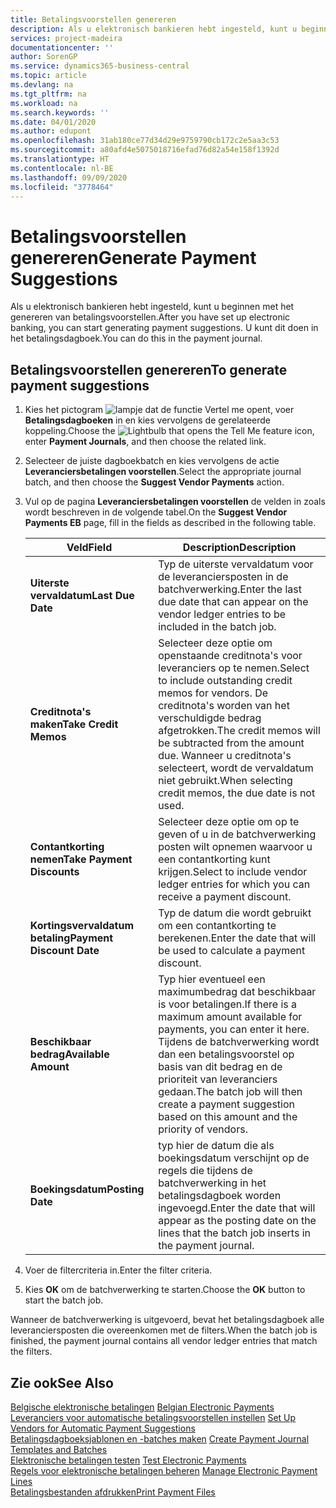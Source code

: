 ```yaml
---
title: Betalingsvoorstellen genereren
description: Als u elektronisch bankieren hebt ingesteld, kunt u beginnen met het genereren van betalingsvoorstellen. U kunt dit doen in het betalingsdagboek.
services: project-madeira
documentationcenter: ''
author: SorenGP
ms.service: dynamics365-business-central
ms.topic: article
ms.devlang: na
ms.tgt_pltfrm: na
ms.workload: na
ms.search.keywords: ''
ms.date: 04/01/2020
ms.author: edupont
ms.openlocfilehash: 31ab180ce77d34d29e9759790cb172c2e5aa3c53
ms.sourcegitcommit: a80afd4e5075018716efad76d82a54e158f1392d
ms.translationtype: HT
ms.contentlocale: nl-BE
ms.lasthandoff: 09/09/2020
ms.locfileid: "3778464"
---
```

# <a name="generate-payment-suggestions"></a><span data-ttu-id="5f0cc-104">Betalingsvoorstellen genereren</span><span class="sxs-lookup"><span data-stu-id="5f0cc-104">Generate Payment Suggestions</span></span>
<span data-ttu-id="5f0cc-105">Als u elektronisch bankieren hebt ingesteld, kunt u beginnen met het genereren van betalingsvoorstellen.</span><span class="sxs-lookup"><span data-stu-id="5f0cc-105">After you have set up electronic banking, you can start generating payment suggestions.</span></span> <span data-ttu-id="5f0cc-106">U kunt dit doen in het betalingsdagboek.</span><span class="sxs-lookup"><span data-stu-id="5f0cc-106">You can do this in the payment journal.</span></span>  

## <a name="to-generate-payment-suggestions"></a><span data-ttu-id="5f0cc-107">Betalingsvoorstellen genereren</span><span class="sxs-lookup"><span data-stu-id="5f0cc-107">To generate payment suggestions</span></span>  

1.  <span data-ttu-id="5f0cc-108">Kies het pictogram ![lampje dat de functie Vertel me opent](../../media/ui-search/search_small.png "Vertel me wat u wilt doen"), voer **Betalingsdagboeken** in en kies vervolgens de gerelateerde koppeling.</span><span class="sxs-lookup"><span data-stu-id="5f0cc-108">Choose the ![Lightbulb that opens the Tell Me feature](../../media/ui-search/search_small.png "Tell me what you want to do") icon, enter **Payment Journals**, and then choose the related link.</span></span>  
2.  <span data-ttu-id="5f0cc-109">Selecteer de juiste dagboekbatch en kies vervolgens de actie **Leveranciersbetalingen voorstellen**.</span><span class="sxs-lookup"><span data-stu-id="5f0cc-109">Select the appropriate journal batch, and then choose the **Suggest Vendor Payments** action.</span></span>  
3.  <span data-ttu-id="5f0cc-110">Vul op de pagina **Leveranciersbetalingen voorstellen** de velden in zoals wordt beschreven in de volgende tabel.</span><span class="sxs-lookup"><span data-stu-id="5f0cc-110">On the **Suggest Vendor Payments EB** page, fill in the fields as described in the following table.</span></span>  

    |<span data-ttu-id="5f0cc-111">Veld</span><span class="sxs-lookup"><span data-stu-id="5f0cc-111">Field</span></span>|<span data-ttu-id="5f0cc-112">Description</span><span class="sxs-lookup"><span data-stu-id="5f0cc-112">Description</span></span>|  
    |---------------------------------|---------------------------------------|  
    |<span data-ttu-id="5f0cc-113">**Uiterste vervaldatum**</span><span class="sxs-lookup"><span data-stu-id="5f0cc-113">**Last Due Date**</span></span>|<span data-ttu-id="5f0cc-114">Typ de uiterste vervaldatum voor de leveranciersposten in de batchverwerking.</span><span class="sxs-lookup"><span data-stu-id="5f0cc-114">Enter the last due date that can appear on the vendor ledger entries to be included in the batch job.</span></span>|  
    |<span data-ttu-id="5f0cc-115">**Creditnota's maken**</span><span class="sxs-lookup"><span data-stu-id="5f0cc-115">**Take Credit Memos**</span></span>|<span data-ttu-id="5f0cc-116">Selecteer deze optie om openstaande creditnota's voor leveranciers op te nemen.</span><span class="sxs-lookup"><span data-stu-id="5f0cc-116">Select to include outstanding credit memos for vendors.</span></span> <span data-ttu-id="5f0cc-117">De creditnota's worden van het verschuldigde bedrag afgetrokken.</span><span class="sxs-lookup"><span data-stu-id="5f0cc-117">The credit memos will be subtracted from the amount due.</span></span> <span data-ttu-id="5f0cc-118">Wanneer u creditnota's selecteert, wordt de vervaldatum niet gebruikt.</span><span class="sxs-lookup"><span data-stu-id="5f0cc-118">When selecting credit memos, the due date is not used.</span></span>|  
    |<span data-ttu-id="5f0cc-119">**Contantkorting nemen**</span><span class="sxs-lookup"><span data-stu-id="5f0cc-119">**Take Payment Discounts**</span></span>|<span data-ttu-id="5f0cc-120">Selecteer deze optie om op te geven of u in de batchverwerking posten wilt opnemen waarvoor u een contantkorting kunt krijgen.</span><span class="sxs-lookup"><span data-stu-id="5f0cc-120">Select to include vendor ledger entries for which you can receive a payment discount.</span></span>|  
    |<span data-ttu-id="5f0cc-121">**Kortingsvervaldatum betaling**</span><span class="sxs-lookup"><span data-stu-id="5f0cc-121">**Payment Discount Date**</span></span>|<span data-ttu-id="5f0cc-122">Typ de datum die wordt gebruikt om een contantkorting te berekenen.</span><span class="sxs-lookup"><span data-stu-id="5f0cc-122">Enter the date that will be used to calculate a payment discount.</span></span>|  
    |<span data-ttu-id="5f0cc-123">**Beschikbaar bedrag**</span><span class="sxs-lookup"><span data-stu-id="5f0cc-123">**Available Amount**</span></span>|<span data-ttu-id="5f0cc-124">Typ hier eventueel een maximumbedrag dat beschikbaar is voor betalingen.</span><span class="sxs-lookup"><span data-stu-id="5f0cc-124">If there is a maximum amount available for payments, you can enter it here.</span></span> <span data-ttu-id="5f0cc-125">Tijdens de batchverwerking wordt dan een betalingsvoorstel op basis van dit bedrag en de prioriteit van leveranciers gedaan.</span><span class="sxs-lookup"><span data-stu-id="5f0cc-125">The batch job will then create a payment suggestion based on this amount and the priority of vendors.</span></span>|  
    |<span data-ttu-id="5f0cc-126">**Boekingsdatum**</span><span class="sxs-lookup"><span data-stu-id="5f0cc-126">**Posting Date**</span></span>|<span data-ttu-id="5f0cc-127">typ hier de datum die als boekingsdatum verschijnt op de regels die tijdens de batchverwerking in het betalingsdagboek worden ingevoegd.</span><span class="sxs-lookup"><span data-stu-id="5f0cc-127">Enter the date that will appear as the posting date on the lines that the batch job inserts in the payment journal.</span></span>|  

4.  <span data-ttu-id="5f0cc-128">Voer de filtercriteria in.</span><span class="sxs-lookup"><span data-stu-id="5f0cc-128">Enter the filter criteria.</span></span>  
5.  <span data-ttu-id="5f0cc-129">Kies **OK** om de batchverwerking te starten.</span><span class="sxs-lookup"><span data-stu-id="5f0cc-129">Choose the **OK** button to start the batch job.</span></span>  

<span data-ttu-id="5f0cc-130">Wanneer de batchverwerking is uitgevoerd, bevat het betalingsdagboek alle leveranciersposten die overeenkomen met de filters.</span><span class="sxs-lookup"><span data-stu-id="5f0cc-130">When the batch job is finished, the payment journal contains all vendor ledger entries that match the filters.</span></span>  

## <a name="see-also"></a><span data-ttu-id="5f0cc-131">Zie ook</span><span class="sxs-lookup"><span data-stu-id="5f0cc-131">See Also</span></span>  
 <span data-ttu-id="5f0cc-132">[Belgische elektronische betalingen](belgian-electronic-payments.md) </span><span class="sxs-lookup"><span data-stu-id="5f0cc-132">[Belgian Electronic Payments](belgian-electronic-payments.md) </span></span>  
 <span data-ttu-id="5f0cc-133">[Leveranciers voor automatische betalingsvoorstellen instellen](how-to-set-up-vendors-for-automatic-payment-suggestions.md) </span><span class="sxs-lookup"><span data-stu-id="5f0cc-133">[Set Up Vendors for Automatic Payment Suggestions](how-to-set-up-vendors-for-automatic-payment-suggestions.md) </span></span>  
 <span data-ttu-id="5f0cc-134">[Betalingsdagboeksjablonen en -batches maken](how-to-create-payment-journal-templates-and-batches.md) </span><span class="sxs-lookup"><span data-stu-id="5f0cc-134">[Create Payment Journal Templates and Batches](how-to-create-payment-journal-templates-and-batches.md) </span></span>  
 <span data-ttu-id="5f0cc-135">[Elektronische betalingen testen](how-to-test-electronic-payments.md) </span><span class="sxs-lookup"><span data-stu-id="5f0cc-135">[Test Electronic Payments](how-to-test-electronic-payments.md) </span></span>  
 <span data-ttu-id="5f0cc-136">[Regels voor elektronische betalingen beheren](how-to-manage-electronic-payment-lines.md) </span><span class="sxs-lookup"><span data-stu-id="5f0cc-136">[Manage Electronic Payment Lines](how-to-manage-electronic-payment-lines.md) </span></span>  
 [<span data-ttu-id="5f0cc-137">Betalingsbestanden afdrukken</span><span class="sxs-lookup"><span data-stu-id="5f0cc-137">Print Payment Files</span></span>](how-to-print-payment-files.md)
